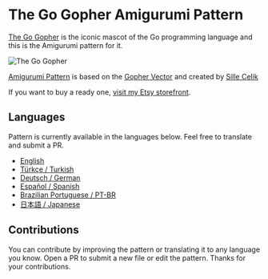 # The Go Gopher Amigurumi Pattern

[The Go Gopher](https://blog.golang.org/gopher) is the iconic mascot of the Go programming language and this is the Amigurumi pattern for it.

![The Go Gopher](/image/small/gopher_front.jpg)

[Amigurumi Pattern](pattern.md) is based on the [Gopher Vector](https://github.com/golang-samples/gopher-vector) and created by [Sille Celik](https://www.instagram.com/sille_handicraft/)

If you want to buy a ready one, [visit my Etsy storefront](https://www.etsy.com/uk/shop/SilleHandicraftStore).

## Languages

Pattern is currently available in the languages below. Feel free to translate and submit a PR.

- [English](pattern.md)
- [Türkçe / Turkish](pattern_tr.md)
- [Deutsch / German](pattern_de.md)
- [Español / Spanish](pattern_es.md)
- [Brazilian Portuguese / PT-BR](pattern_pt-br.md)
- [日本語 / Japanese](pattern_jp.md)

## Contributions

You can contribute by improving the pattern or translating it to any language you know. Open a PR to submit a new file or edit the pattern. Thanks for your contributions.
